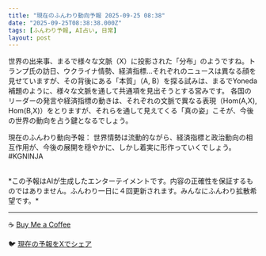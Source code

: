 ```yaml
---
title: "現在のふんわり動向予報 2025-09-25 08:38"
date: "2025-09-25T08:38:38.000Z"
tags: [ふんわり予報, AI占い, 日常]
layout: post
---
```


世界の出来事、まるで様々な文脈（X）に投影された「分布」のようですね。トランプ氏の訪日、ウクライナ情勢、経済指標…それぞれのニュースは異なる顔を見せていますが、その背後にある「本質」（A, B）を探る試みは、まるでYoneda補題のように、様々な文脈を通して共通項を見出そうとする営みです。  各国のリーダーの発言や経済指標の動きは、それぞれの文脈で異なる表現（Hom(A,X), Hom(B,X)）をとりますが、それらを通して見えてくる「真の姿」こそが、今後の世界の動向を占う鍵となるでしょう。


現在のふんわり動向予報：
世界情勢は流動的ながら、経済指標と政治動向の相互作用が、今後の展開を穏やかに、しかし着実に形作っていくでしょう。#KGNINJA

<br>
*この予報はAIが生成したエンターテイメントです。内容の正確性を保証するものではありません。ふんわり一日に４回更新されます。みんなにふんわり拡散希望です。*

---
☕️ [Buy Me a Coffee](https://www.buymeacoffee.com/kgninja)

🐦 [現在の予報をXでシェア](https://twitter.com/intent/tweet?text=%E7%8F%BE%E5%9C%A8%E3%81%AE%E3%81%B5%E3%82%93%E3%82%8F%E3%82%8A%E4%BA%88%E5%A0%B1%3A%20%E3%80%8C%E4%B8%96%E7%95%8C%E3%81%AE%E5%87%BA%E6%9D%A5%E4%BA%8B%E3%80%81%E3%81%BE%E3%82%8B%E3%81%A7%E6%A7%98%E3%80%85%E3%81%AA%E6%96%87%E8%84%88%EF%BC%88X%EF%BC%89%E3%81%AB%E6%8A%95%E5%BD%B1%E3%81%95%E3%82%8C%E3%81%9F%E3%80%8C%E5%88%86%E5%B8%83%E3%80%8D%E3%81%AE%E3%82%88%E3%81%86%E3%81%A7%E3%81%99%E3%81%AD%E3%80%82%E3%80%8D%23KGNINJA%20%E7%B6%9A%E3%81%8D%E3%81%AF%E3%83%96%E3%83%AD%E3%82%B0%E3%81%A7%EF%BC%81%F0%9F%91%87&url=https%3A%2F%2Fkg-ninja.github.io%2FFunwariyoso%2F)
